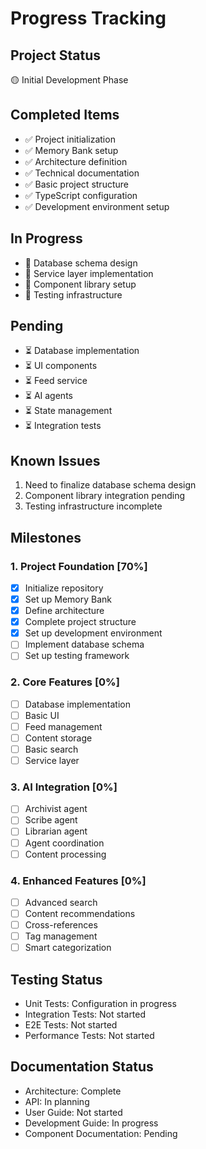 # Progress Tracking

## Project Status
🟡 Initial Development Phase

## Completed Items
- ✅ Project initialization
- ✅ Memory Bank setup
- ✅ Architecture definition
- ✅ Technical documentation
- ✅ Basic project structure
- ✅ TypeScript configuration
- ✅ Development environment setup

## In Progress
- 🔄 Database schema design
- 🔄 Service layer implementation
- 🔄 Component library setup
- 🔄 Testing infrastructure

## Pending
- ⏳ Database implementation
- ⏳ UI components
- ⏳ Feed service
- ⏳ AI agents
- ⏳ State management
- ⏳ Integration tests

## Known Issues
1. Need to finalize database schema design
2. Component library integration pending
3. Testing infrastructure incomplete

## Milestones

### 1. Project Foundation [70%]
- [x] Initialize repository
- [x] Set up Memory Bank
- [x] Define architecture
- [x] Complete project structure
- [x] Set up development environment
- [ ] Implement database schema
- [ ] Set up testing framework

### 2. Core Features [0%]
- [ ] Database implementation
- [ ] Basic UI
- [ ] Feed management
- [ ] Content storage
- [ ] Basic search
- [ ] Service layer

### 3. AI Integration [0%]
- [ ] Archivist agent
- [ ] Scribe agent
- [ ] Librarian agent
- [ ] Agent coordination
- [ ] Content processing

### 4. Enhanced Features [0%]
- [ ] Advanced search
- [ ] Content recommendations
- [ ] Cross-references
- [ ] Tag management
- [ ] Smart categorization

## Testing Status
- Unit Tests: Configuration in progress
- Integration Tests: Not started
- E2E Tests: Not started
- Performance Tests: Not started

## Documentation Status
- Architecture: Complete
- API: In planning
- User Guide: Not started
- Development Guide: In progress
- Component Documentation: Pending 